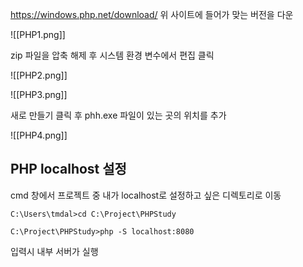 
https://windows.php.net/download/ 
위 사이트에 들어가 맞는 버전을 다운


![[PHP1.png]]


zip 파일을 압축 해제 후 시스템 환경 변수에서  편집 클릭

![[PHP2.png]]



![[PHP3.png]]

새로 만들기 클릭 후  phh.exe 파일이 있는 곳의 위치를 추가


![[PHP4.png]]



## PHP localhost 설정

cmd 창에서 프로젝트 중 내가 localhost로 설정하고 싶은 디렉토리로 이동 


```
C:\Users\tmdal>cd C:\Project\PHPStudy
```


```
C:\Project\PHPStudy>php -S localhost:8080
```

입력시 내부 서버가 실행

